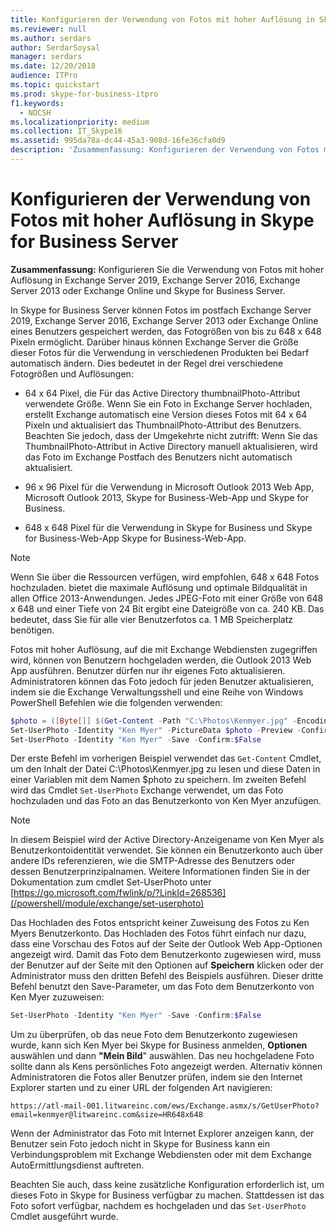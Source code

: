 ```yaml
---
title: Konfigurieren der Verwendung von Fotos mit hoher Auflösung in Skype for Business Server
ms.reviewer: null
ms.author: serdars
author: SerdarSoysal
manager: serdars
ms.date: 12/20/2018
audience: ITPro
ms.topic: quickstart
ms.prod: skype-for-business-itpro
f1.keywords:
  - NOCSH
ms.localizationpriority: medium
ms.collection: IT_Skype16
ms.assetid: 995da78a-dc44-45a3-908d-16fe36cfa0d9
description: 'Zusammenfassung: Konfigurieren der Verwendung von Fotos mit hoher Auflösung in Exchange Server 2019, Exchange Server 2016, Exchange Server 2013 oder Exchange Online und Skype for Business Server.'
---
```


# <a name="configure-the-use-of-high-resolution-photos-in-skype-for-business-server"></a>Konfigurieren der Verwendung von Fotos mit hoher Auflösung in Skype for Business Server
 
**Zusammenfassung:** Konfigurieren Sie die Verwendung von Fotos mit hoher Auflösung in Exchange Server 2019, Exchange Server 2016, Exchange Server 2013 oder Exchange Online und Skype for Business Server.
  
In Skype for Business Server können Fotos im postfach Exchange Server 2019, Exchange Server 2016, Exchange Server 2013 oder Exchange Online eines Benutzers gespeichert werden, das Fotogrößen von bis zu 648 x 648 Pixeln ermöglicht. Darüber hinaus können Exchange Server die Größe dieser Fotos für die Verwendung in verschiedenen Produkten bei Bedarf automatisch ändern. Dies bedeutet in der Regel drei verschiedene Fotogrößen und Auflösungen:
  
- 64 x 64 Pixel, die Für das Active Directory thumbnailPhoto-Attribut verwendete Größe. Wenn Sie ein Foto in Exchange Server hochladen, erstellt Exchange automatisch eine Version dieses Fotos mit 64 x 64 Pixeln und aktualisiert das ThumbnailPhoto-Attribut des Benutzers. Beachten Sie jedoch, dass der Umgekehrte nicht zutrifft: Wenn Sie das ThumbnailPhoto-Attribut in Active Directory manuell aktualisieren, wird das Foto im Exchange Postfach des Benutzers nicht automatisch aktualisiert.
    
- 96 x 96 Pixel für die Verwendung in Microsoft Outlook 2013 Web App, Microsoft Outlook 2013, Skype for Business-Web-App und Skype for Business.
    
- 648 x 648 Pixel für die Verwendung in Skype for Business und Skype for Business-Web-App Skype for Business-Web-App.
    
> [!NOTE]
> Wenn Sie über die Ressourcen verfügen, wird empfohlen, 648 x 648 Fotos hochzuladen. bietet die maximale Auflösung und optimale Bildqualität in allen Office 2013-Anwendungen. Jedes JPEG-Foto mit einer Größe von 648 x 648 und einer Tiefe von 24 Bit ergibt eine Dateigröße von ca. 240 KB. Das bedeutet, dass Sie für alle vier Benutzerfotos ca. 1 MB Speicherplatz benötigen. 
  
Fotos mit hoher Auflösung, auf die mit Exchange Webdiensten zugegriffen wird, können von Benutzern hochgeladen werden, die Outlook 2013 Web App ausführen. Benutzer dürfen nur ihr eigenes Foto aktualisieren. Administratoren können das Foto jedoch für jeden Benutzer aktualisieren, indem sie die Exchange Verwaltungsshell und eine Reihe von Windows PowerShell Befehlen wie die folgenden verwenden:
  
```powershell
$photo = ([Byte[]] $(Get-Content -Path "C:\Photos\Kenmyer.jpg" -Encoding Byte -ReadCount 0))
Set-UserPhoto -Identity "Ken Myer" -PictureData $photo -Preview -Confirm:$False
Set-UserPhoto -Identity "Ken Myer" -Save -Confirm:$False
```

Der erste Befehl im vorherigen Beispiel verwendet das `Get-Content` Cmdlet, um den Inhalt der Datei C:\Photos\Kenmyer.jpg zu lesen und diese Daten in einer Variablen mit dem Namen $photo zu speichern. Im zweiten Befehl wird das Cmdlet `Set-UserPhoto` Exchange verwendet, um das Foto hochzuladen und das Foto an das Benutzerkonto von Ken Myer anzufügen.
  
> [!NOTE]
> In diesem Beispiel wird der Active Directory-Anzeigename von Ken Myer als Benutzerkontoidentität verwendet. Sie können ein Benutzerkonto auch über andere IDs referenzieren, wie die SMTP-Adresse des Benutzers oder dessen Benutzerprinzipalnamen. Weitere Informationen finden Sie in der Dokumentation zum cmdlet Set-UserPhoto unter [https://go.microsoft.com/fwlink/p/?LinkId=268536](/powershell/module/exchange/set-userphoto)
  
Das Hochladen des Fotos entspricht keiner Zuweisung des Fotos zu Ken Myers Benutzerkonto. Das Hochladen des Fotos führt einfach nur dazu, dass eine Vorschau des Fotos auf der Seite der Outlook Web App-Optionen angezeigt wird. Damit das Foto dem Benutzerkonto zugewiesen wird, muss der Benutzer auf der Seite mit den Optionen auf **Speichern** klicken oder der Administrator muss den dritten Befehl des Beispiels ausführen. Dieser dritte Befehl benutzt den Save-Parameter, um das Foto dem Benutzerkonto von Ken Myer zuzuweisen:
  
```powershell
Set-UserPhoto -Identity "Ken Myer" -Save -Confirm:$False
```

Um zu überprüfen, ob das neue Foto dem Benutzerkonto zugewiesen wurde, kann sich Ken Myer bei Skype for Business anmelden, **Optionen** auswählen und dann **"Mein Bild**" auswählen. Das neu hochgeladene Foto sollte dann als Kens persönliches Foto angezeigt werden. Alternativ können Administratoren die Fotos aller Benutzer prüfen, indem sie den Internet Explorer starten und zu einer URL der folgenden Art navigieren:
  
```console
https://atl-mail-001.litwareinc.com/ews/Exchange.asmx/s/GetUserPhoto?email=kenmyer@litwareinc.com&size=HR648x648
```

Wenn der Administrator das Foto mit Internet Explorer anzeigen kann, der Benutzer sein Foto jedoch nicht in Skype for Business kann ein Verbindungsproblem mit Exchange Webdiensten oder mit dem Exchange AutoErmittlungsdienst auftreten.
  
Beachten Sie auch, dass keine zusätzliche Konfiguration erforderlich ist, um dieses Foto in Skype for Business verfügbar zu machen. Stattdessen ist das Foto sofort verfügbar, nachdem es hochgeladen und das `Set-UserPhoto` Cmdlet ausgeführt wurde.